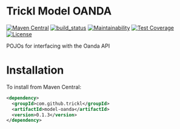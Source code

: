 # Trickl Model OANDA
[![Maven Central](https://maven-badges.herokuapp.com/maven-central/com.github.trickl/model-oanda/badge.svg)](https://maven-badges.herokuapp.com/maven-central/com.github.trickl/model-oanda)
[![build_status](https://travis-ci.com/trickl/model-oanda.svg?branch=master)](https://travis-ci.com/trickl/model-oanda)
[![Maintainability](https://api.codeclimate.com/v1/badges/a3c9f6a9f6928488b0ee/maintainability)](https://codeclimate.com/github/trickl/model-oanda/maintainability)
[![Test Coverage](https://api.codeclimate.com/v1/badges/a3c9f6a9f6928488b0ee/test_coverage)](https://codeclimate.com/github/trickl/model-oanda/test_coverage)
[![License](https://img.shields.io/badge/License-Apache%202.0-blue.svg)](https://opensource.org/licenses/Apache-2.0)

POJOs for interfacing with the Oanda API

Installation
============

To install from Maven Central:

```xml
<dependency>
  <groupId>com.github.trickl</groupId>
  <artifactId>model-oanda</artifactId>
  <version>0.1.3</version>
</dependency>
```
